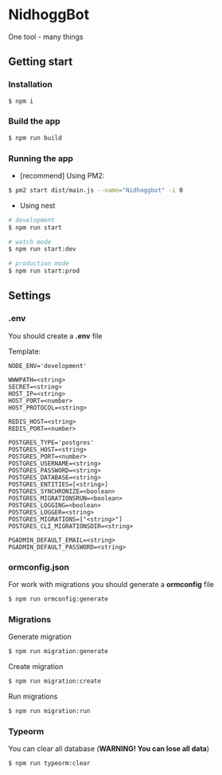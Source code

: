 # NidhoggBot

One tool - many things

## Getting start

### Installation

```bash
$ npm i
```

### Build the app

```bash
$ npm run build
```

### Running the app

- [recommend] Using PM2:

```bash
$ pm2 start dist/main.js --name="Nidhoggbot" -i 0 
```

- Using nest

```bash
# development
$ npm run start

# watch mode
$ npm run start:dev

# production mode
$ npm run start:prod
```

## Settings

### .env

You should create a **.env** file

Template:
```
NODE_ENV='development'

WWWPATH=<string>
SECRET=<string>
HOST_IP=<string>
HOST_PORT=<number>
HOST_PROTOCOL=<string>

REDIS_HOST=<string>
REDIS_PORT=<number>

POSTGRES_TYPE='postgres'
POSTGRES_HOST=<string>
POSTGRES_PORT=<number>
POSTGRES_USERNAME=<string>
POSTGRES_PASSWORD=<string>
POSTGRES_DATABASE=<string>
POSTGRES_ENTITIES=[<string>]
POSTGRES_SYNCHRONIZE=<boolean>
POSTGRES_MIGRATIONSRUN=<boolean>
POSTGRES_LOGGING=<boolean>
POSTGRES_LOGGER=<string>
POSTGRES_MIGRATIONS=["<string>"]
POSTGRES_CLI_MIGRATIONSDIR=<string>

PGADMIN_DEFAULT_EMAIL=<string>
PGADMIN_DEFAULT_PASSWORD=<string>
```

### ormconfig.json

For work with migrations you should generate a **ormconfig** file

```bash
$ npm run ormconfig:generate
```

### Migrations

Generate migration

```bash
$ npm run migration:generate
```

Create migration

```bash
$ npm run migration:create
```

Run migrations

```bash
$ npm run migration:run
```

### Typeorm

You can clear all database (**WARNING! You can lose all data**)

```bash
$ npm run typeorm:clear
```